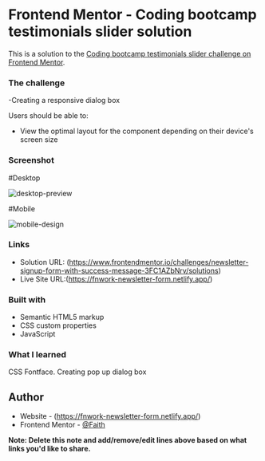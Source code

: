 # Frontend Mentor - Coding bootcamp testimonials slider solution

This is a solution to the [Coding bootcamp testimonials slider challenge on Frontend Mentor](https://www.frontendmentor.io/challenges/coding-bootcamp-testimonials-slider-4FNyLA8JL).

### The challenge
-Creating a responsive dialog box

Users should be able to:

- View the optimal layout for the component depending on their device's screen size

### Screenshot

#Desktop

![desktop-preview](https://github.com/fnwork/newsletter-form/assets/114169523/c6a97e39-953f-452e-8912-a4d566d54bf2)


#Mobile

![mobile-design](https://github.com/fnwork/newsletter-form/assets/114169523/56271c28-ae77-4092-8e23-ed94332ed3ad)


### Links

- Solution URL: (https://www.frontendmentor.io/challenges/newsletter-signup-form-with-success-message-3FC1AZbNrv/solutions)
- Live Site URL:(https://fnwork-newsletter-form.netlify.app/)


### Built with

- Semantic HTML5 markup
- CSS custom properties
- JavaScript
  
### What I learned

CSS Fontface.
Creating pop up dialog box

## Author

- Website - (https://fnwork-newsletter-form.netlify.app/)
- Frontend Mentor - [@Faith](https://www.frontendmentor.io/profile/fnwork)

**Note: Delete this note and add/remove/edit lines above based on what links you'd like to share.**


